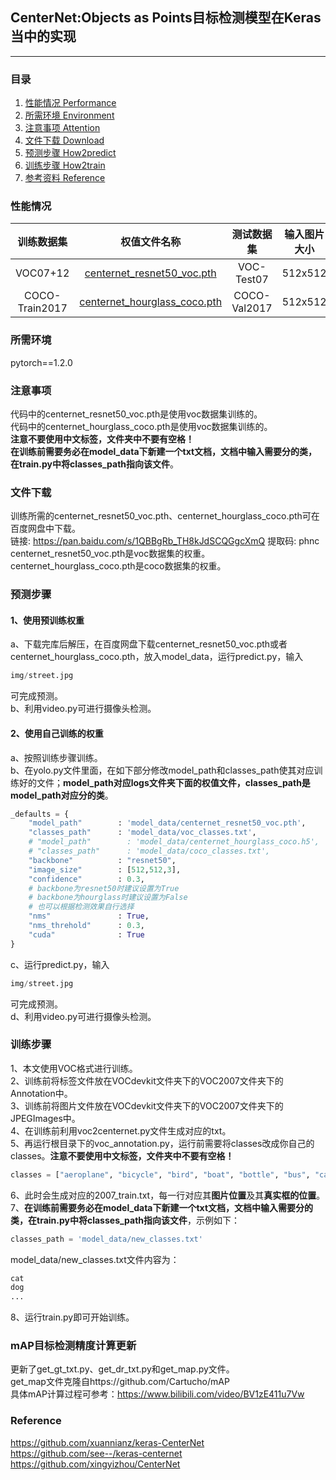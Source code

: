 ## CenterNet:Objects as Points目标检测模型在Keras当中的实现
---

### 目录
1. [性能情况 Performance](#性能情况)
2. [所需环境 Environment](#所需环境)
3. [注意事项 Attention](#注意事项)
4. [文件下载 Download](#文件下载)
5. [预测步骤 How2predict](#预测步骤)
6. [训练步骤 How2train](#训练步骤)
7. [参考资料 Reference](#Reference)

### 性能情况
| 训练数据集 | 权值文件名称 | 测试数据集 | 输入图片大小 | mAP 0.5:0.95 | mAP 0.5 |
| :-----: | :-----: | :------: | :------: | :------: | :-----: |
| VOC07+12 | [centernet_resnet50_voc.pth](https://github.com/bubbliiiing/centernet-pytorch/releases/download/v1.0/centernet_resnet50_voc.pth) | VOC-Test07 | 512x512 | - | 77.1
| COCO-Train2017 | [centernet_hourglass_coco.pth](https://github.com/bubbliiiing/centernet-pytorch/releases/download/v1.0/centernet_hourglass_coco.pth) | COCO-Val2017 | 512x512 | 38.4 | 56.8 

### 所需环境
pytorch==1.2.0

### 注意事项
代码中的centernet_resnet50_voc.pth是使用voc数据集训练的。    
代码中的centernet_hourglass_coco.pth是使用voc数据集训练的。   
**注意不要使用中文标签，文件夹中不要有空格！**     
**在训练前需要务必在model_data下新建一个txt文档，文档中输入需要分的类，在train.py中将classes_path指向该文件**。     

### 文件下载 
训练所需的centernet_resnet50_voc.pth、centernet_hourglass_coco.pth可在百度网盘中下载。    
链接: https://pan.baidu.com/s/1QBBgRb_TH8kJdSCQGgcXmQ 提取码: phnc  
centernet_resnet50_voc.pth是voc数据集的权重。    
centernet_hourglass_coco.pth是coco数据集的权重。    

### 预测步骤
#### 1、使用预训练权重
a、下载完库后解压，在百度网盘下载centernet_resnet50_voc.pth或者centernet_hourglass_coco.pth，放入model_data，运行predict.py，输入  
```python
img/street.jpg
```
可完成预测。  
b、利用video.py可进行摄像头检测。  
#### 2、使用自己训练的权重
a、按照训练步骤训练。  
b、在yolo.py文件里面，在如下部分修改model_path和classes_path使其对应训练好的文件；**model_path对应logs文件夹下面的权值文件，classes_path是model_path对应分的类**。  
```python
_defaults = {
    "model_path"        : 'model_data/centernet_resnet50_voc.pth',
    "classes_path"      : 'model_data/voc_classes.txt',
    # "model_path"        : 'model_data/centernet_hourglass_coco.h5',
    # "classes_path"      : 'model_data/coco_classes.txt',
    "backbone"          : "resnet50",
    "image_size"        : [512,512,3],
    "confidence"        : 0.3,
    # backbone为resnet50时建议设置为True
    # backbone为hourglass时建议设置为False
    # 也可以根据检测效果自行选择
    "nms"               : True,
    "nms_threhold"      : 0.3,
    "cuda"              : True
}
```
c、运行predict.py，输入  
```python
img/street.jpg
```
可完成预测。  
d、利用video.py可进行摄像头检测。  

### 训练步骤
1、本文使用VOC格式进行训练。  
2、训练前将标签文件放在VOCdevkit文件夹下的VOC2007文件夹下的Annotation中。  
3、训练前将图片文件放在VOCdevkit文件夹下的VOC2007文件夹下的JPEGImages中。  
4、在训练前利用voc2centernet.py文件生成对应的txt。  
5、再运行根目录下的voc_annotation.py，运行前需要将classes改成你自己的classes。**注意不要使用中文标签，文件夹中不要有空格！**   
```python
classes = ["aeroplane", "bicycle", "bird", "boat", "bottle", "bus", "car", "cat", "chair", "cow", "diningtable", "dog", "horse", "motorbike", "person", "pottedplant", "sheep", "sofa", "train", "tvmonitor"]
```
6、此时会生成对应的2007_train.txt，每一行对应其**图片位置**及其**真实框的位置**。  
7、**在训练前需要务必在model_data下新建一个txt文档，文档中输入需要分的类，在train.py中将classes_path指向该文件**，示例如下：   
```python
classes_path = 'model_data/new_classes.txt'    
```
model_data/new_classes.txt文件内容为：   
```python
cat
dog
...
```
8、运行train.py即可开始训练。

### mAP目标检测精度计算更新
更新了get_gt_txt.py、get_dr_txt.py和get_map.py文件。  
get_map文件克隆自https://github.com/Cartucho/mAP  
具体mAP计算过程可参考：https://www.bilibili.com/video/BV1zE411u7Vw

### Reference
https://github.com/xuannianz/keras-CenterNet      
https://github.com/see--/keras-centernet      
https://github.com/xingyizhou/CenterNet    
